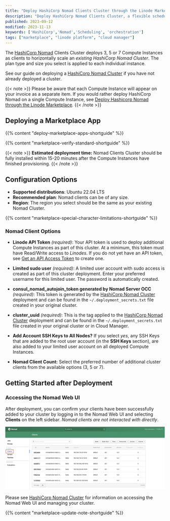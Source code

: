 ```yaml
---
title: "Deploy HashiCorp Nomad Clients Cluster through the Linode Marketplace"
description: "Deploy HashiCorp Nomad Clients Cluster, a flexible scheduling and orchestration for diverse workloads, on Linode Compute Instances.'"
published: 2023-09-12
modified: 2023-11-13
keywords: ['HashiCorp','Nomad','Scheduling', 'orchestration']
tags: ["marketplace", "linode platform", "cloud manager"]
---
```


The [HashiCorp Nomad](https://www.nomadproject.io/) Clients Cluster deploys 3, 5 or 7 Compute Instances as clients to horizontally scale an *existing HashiCorp Nomad Cluster*. The plan type and size you select is applied to each individual instance.

See our guide on deploying a [HashiCorp Nomad Cluster](/docs/marketplace-docs/guides/hashicorp-nomad-cluster/) if you have not already deployed a cluster.

{{< note >}}
Please be aware that each Compute Instance will appear on your invoice as a separate item. If you would rather deploy HashiCorp Nomad on a single Compute Instance, see [Deploy Hashicorp Nomad through the Linode Marketplace](/docs/marketplace-docs/guides/hashicorp-nomad/).
{{< /note >}}

## Deploying a Marketplace App

{{% content "deploy-marketplace-apps-shortguide" %}}

{{% content "marketplace-verify-standard-shortguide" %}}

{{< note >}}
**Estimated deployment time:** Nomad Clients Cluster should be fully installed within 15-20 minutes after the Compute Instances have finished provisioning.
{{< /note >}}

## Configuration Options

- **Supported distributions**: Ubuntu 22.04 LTS
- **Recommended plan**: Nomad clients can be of any size.
- **Region**: The region you select should be the same as your existing Nomad Cluster.

{{% content "marketplace-special-character-limitations-shortguide" %}}

### Nomad Client Options

- **Linode API Token** *(required)*: Your API token is used to deploy additional Compute Instances as part of this cluster. At a minimum, this token must have Read/Write access to *Linodes*. If you do not yet have an API token, see [Get an API Access Token](/docs/products/platform/accounts/guides/manage-api-tokens/) to create one.

- **Limited sudo user** *(required)*: A limited user account with sudo access is created as part of this cluster deployment. Enter your preferred username for this limited user. The password is automatically created.

- **consul_nomad_autojoin_token generated by Nomad Server OCC** *(required)*: This token is generated by the [HashiCorp Nomad Cluster](/docs/marketplace-docs/guides/hashicorp-nomad-cluster/) deployment and can be found in the `~/.deployment_secrets.txt` file created in your original cluster.

- **cluster_uuid** *(required)*: This is the tag applied to the [HashiCorp Nomad Cluster](/docs/marketplace-docs/guides/hashicorp-nomad-cluster/) deployment and can be found in the `~/.deployment_secrets.txt` file created in your original cluster or in Cloud Manager.

- **Add Account SSH Keys to All Nodes?** If you select *yes*, any SSH Keys that are added to the root user account (in the **SSH Keys** section), are also added to your limited user account on all deployed Compute Instances.

- **Nomad Client Count:** Select the preferred number of additional cluster clients from the available options (3, 5 or 7).

## Getting Started after Deployment

### Accessing the Nomad Web UI

After deployment, you can confirm your clients have been successfully added to your cluster by logging in to the Nomad Web UI and selecting **Clients** on the left sidebar. *Nomad clients are not interacted with directly*.

![Screenshot of Nomad Web UI Clients tab](NomadClientsTab.jpg)

Please see [HashiCorp Nomad Cluster](/docs/marketplace-docs/guides/hashicorp-nomad-cluster/) for information on accessing the Nomad Web UI and managing your cluster.

{{% content "marketplace-update-note-shortguide" %}}